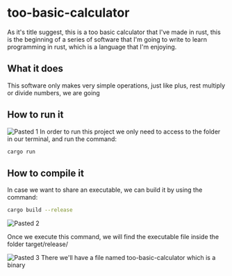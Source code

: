 # too-basic-calculator
As it's title suggest, this is a too basic calculator that I've made in rust, this is the beginning of a series of software that I'm going to write to learn programming in rust, which is a language that I'm enjoying.

## What it does
This software only makes very simple operations, just like plus, rest multiply or divide numbers, we are going 

## How to run it
![Pasted 1]([https://ejemplo.com/imagen.jpg](https://i.postimg.cc/NfBWvP7r/Pasted-image-20230912113137.png))
In order to run this project we only need to access to the folder in our terminal, and run the command:

```bash
cargo run
```

## How to compile it

In case we want to share an executable, we can build it by using the command:
```bash
cargo build --release
```

![Pasted 2]([https://ejemplo.com/imagen.jpg](https://i.postimg.cc/TY0BdqCN/Pasted-image-20230912114100.png))

Once we execute this command, we will find the executable file inside the folder target/release/

![Pasted 3]([https://ejemplo.com/imagen.jpg](https://i.postimg.cc/P5q9Pp7X/Pasted-image-20230912113927.png))
There we'll have a file named too-basic-calculator which is a binary
